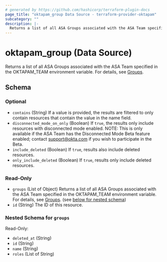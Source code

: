 ```yaml
---
# generated by https://github.com/hashicorp/terraform-plugin-docs
page_title: "oktapam_group Data Source - terraform-provider-oktapam"
subcategory: ""
description: |-
  Returns a list of all ASA Groups associated with the ASA Team specified in the OKTAPAMTEAM environment variable. For details, see [Groups](https://help.okta.com/asa/en-us/Content/Topics/AdvServer_Access/docs/setup/groups.htm).
---
```


# oktapam_group (Data Source)

Returns a list of all ASA Groups associated with the ASA Team specified in the OKTAPAM_TEAM environment variable. For details, see [Groups](https://help.okta.com/asa/en-us/Content/Topics/Adv_Server_Access/docs/setup/groups.htm).



<!-- schema generated by tfplugindocs -->
## Schema

### Optional

- `contains` (String) If a value is provided, the results are filtered to only contain resources that contain the value in the name field.
- `disconnected_mode_on_only` (Boolean) If `true`, the results only include resources with disconnected mode enabled. NOTE: This is only available if the ASA Team has the Disconnected Mode Beta feature enabled; contact support@okta.com if you wish to participate in the Beta.
- `include_deleted` (Boolean) If `true`, results also include deleted resources.
- `only_include_deleted` (Boolean) If `true`, results only include deleted resources.

### Read-Only

- `groups` (List of Object) Returns a list of all ASA Groups associated with the ASA Team specified in the OKTAPAM_TEAM environment variable. For details, see [Groups](https://help.okta.com/asa/en-us/Content/Topics/Adv_Server_Access/docs/setup/groups.htm). (see [below for nested schema](#nestedatt--groups))
- `id` (String) The ID of this resource.

<a id="nestedatt--groups"></a>
### Nested Schema for `groups`

Read-Only:

- `deleted_at` (String)
- `id` (String)
- `name` (String)
- `roles` (List of String)


